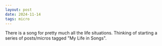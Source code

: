 ```yaml
---
layout: post
date: 2024-11-14
tags: micro
---
```


There is a song for pretty much all the life situations. Thinking of starting a series of posts/micros tagged "My Life in Songs".